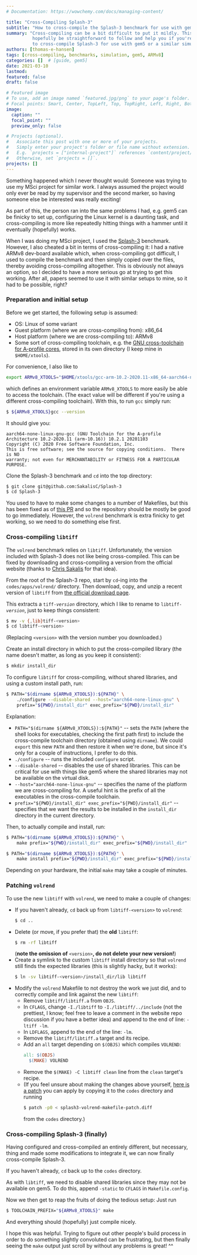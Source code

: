 ```yaml
---
# Documentation: https://wowchemy.com/docs/managing-content/

title: "Cross-Compiling Splash-3"
subtitle: "How to cross-compile the Splash-3 benchmark for use with gem5"
summary: "Cross-compiling can be a bit difficult to put it mildly. This should
          hopefully be straightforward to follow and help you if you're looking
          to cross-compile Splash-3 for use with gem5 or a similar simulator."
authors: [thomas-e-hansen]
tags: [cross-compiling, benchmarks, simulation, gem5, ARMv8]
categories: []  # [guide, gem5]
date: 2021-03-10
lastmod:
featured: false
draft: false

# Featured image
# To use, add an image named `featured.jpg/png` to your page's folder.
# Focal points: Smart, Center, TopLeft, Top, TopRight, Left, Right, BottomLeft, Bottom, BottomRight.
image:
  caption: ""
  focal_point: ""
  preview_only: false

# Projects (optional).
#   Associate this post with one or more of your projects.
#   Simply enter your project's folder or file name without extension.
#   E.g. `projects = ["internal-project"]` references `content/project/deep-learning/index.md`.
#   Otherwise, set `projects = []`.
projects: []
---
```


Something happened which I never thought would: Someone was trying to use my
MSci project for similar work. I always assumed the project would only ever be
read by my supervisor and the second marker, so having someone else be
interested was really exciting!

As part of this, the person ran into the same problems I had, e.g. gem5 can be
finicky to set up, configuring the Linux kernel is a daunting task, and
cross-compiling is more like repeatedly hitting things with a hammer until it
eventually (hopefully) works.

When I was doing my MSci project, I used the
[Splash-3](https://github.com/sakalisc/splash-3) benchmark. However, I also
cheated a bit in terms of cross-compiling it: I had a native ARMv8 dev-board
available which, when cross-compiling got difficult, I used to compile the
benchmark and then simply copied over the files, thereby avoiding
cross-compiling altogether.  This is obviously not always an option, so I
decided to have a more serious go at trying to get this working. After all,
papers seemed to use it with similar setups to mine, so it had to be possible,
right?


### Preparation and initial setup

Before we get started, the following setup is assumed:

- OS: Linux of some variant
- Guest platform (where we are cross-compiling from): x86_64
- Host platform (where we are cross-compiling to): ARMv8
- Some sort of cross-compiling toolchain, e.g. the
    [GNU cross-toolchain for A-profile cores](https://developer.arm.com/tools-and-software/open-source-software/developer-tools/gnu-toolchain/gnu-a/downloads),
    stored in its own directory (I keep mine in `$HOME/xtools`).

For convenience, I also like to
```bash
export ARMv8_XTOOLS="$HOME/xtools/gcc-arm-10.2-2020.11-x86_64-aarch64-none-linux-gnu/bin/aarch64-none-linux-gnu-"
```
which defines an environment variable `ARMv8_XTOOLS` to more easily be able to
access the toolchain. (The exact value will be different if you're using a
different cross-compiling toolchain). With this, to run `gcc` simply run:

```bash
$ ${ARMv8_XTOOLS}gcc --version
```

It should give you:

```none
aarch64-none-linux-gnu-gcc (GNU Toolchain for the A-profile Architecture 10.2-2020.11 (arm-10.16)) 10.2.1 20201103
Copyright (C) 2020 Free Software Foundation, Inc.
This is free software; see the source for copying conditions.  There is NO
warranty; not even for MERCHANTABILITY or FITNESS FOR A PARTICULAR PURPOSE.
```

Clone the Splash-3 benchmark and `cd` into the top directory:

```bash
$ git clone git@github.com:SakalisC/Splash-3
$ cd Splash-3
```

You used to have to make some changes to a number of Makefiles, but this has
been fixed as of [this PR](https://github.com/SakalisC/Splash-3/pull/12) and
so the repository should be mostly be good to go immediately. However, the
`volrend` benchmark is extra finicky to get working, so we need to do something
else first.


### Cross-compiling `libtiff`

The `volrend` benchmark relies on `libtiff`. Unfortunately, the version included
with Splash-3 does not like being cross-compiled. This can be fixed by
downloading and cross-compiling a version from the official website (thanks to
[Chris Sakalis](https://github.com/SakalisC/Splash-3/pull/12#issuecomment-792714144)
for that idea).

From the root of the Splash-3 repo, start by `cd`-ing into the
`codes/apps/volrend/` directory. Then download, copy, and unzip a recent version
of `libtiff` from
[the official download page](https://download.osgeo.org/libtiff/).

This extracts a `tiff-`_`version`_ directory, which I like to rename to
`libtiff-`_`version`_, just to keep things consistent:

```bash
$ mv -v {,lib}tiff-<version>
$ cd libtiff-<version>
```

(Replacing `<version>` with the version number you downloaded.)

Create an install directory in which to put the cross-compiled library (the name
doesn't matter, as long as you keep it consistent):

```bash
$ mkdir install_dir
```

To configure `libtiff` for cross-compiling, without shared libraries, and using
a custom install path, run:

```bash
$ PATH="$(dirname ${ARMv8_XTOOLS}):${PATH}" \
    ./configure --disable-shared --host="aarch64-none-linux-gnu" \
    prefix="${PWD}/install_dir" exec_prefix="${PWD}/install_dir"
```

Explanation:

- `PATH="$(dirname ${ARMv8_XTOOLS}):${PATH}"` -- sets the `PATH` (where the
    shell looks for executables, checking the first path first) to include the
    cross-compile toolchain directory (obtained using `dirname`). We could
    `export` this new `PATH` and then restore it when we're done, but since it's
    only for a couple of instructions, I prefer to do this.
- `./configure` -- runs the included `configure` script.
- `--disable-shared` -- disables the use of shared libraries. This can be
    critical for use with things like gem5 where the shared libraries may not be
    available on the virtual disk.
- `--host="aarch64-none-linux-gnu"` -- specifies the name of the platform we are
    cross-compiling for. A useful hint is the prefix of all the executables in
    the cross-compile toolchain.
- `prefix="${PWD}/install_dir" exec_prefix="${PWD}/install_dir"` -- specifies
    that we want the results to be installed in the `install_dir` directory in
    the current directory.

Then, to actually compile and install, run:

```bash
$ PATH="$(dirname ${ARMv8_XTOOLS}):${PATH}" \
    make prefix="${PWD}/install_dir" exec_prefix="${PWD}/install_dir"

$ PATH="$(dirname ${ARMv8_XTOOLS}):${PATH}" \
    make install prefix="${PWD}/install_dir" exec_prefix="${PWD}/install_dir"
```

Depending on your hardware, the initial `make` may take a couple of minutes.


### Patching `volrend`

To use the new `libtiff` with `volrend`, we need to make a couple of changes:

- If you haven't already, `cd` back up from `libtiff-<version>` to `volrend`:
    ```bash
    $ cd ..
    ```
- Delete (or move, if you prefer that) the **old** `libtiff`:
    ```bash
    $ rm -rf libtiff
    ```
    (**note the omission of** `<version>`**, do not delete your new version!**)
- Create a symlink to the custom `libtiff` install directory so that
    `volrend` still finds the expected libraries (this is slightly hacky, but it
    works):
    ```bash
    $ ln -sv libtiff-<version>/install_dir/lib libtiff
    ```
- Modify the `volrend` Makefile to not destroy the work we just did, and to
    correctly compile and link against the new `libtiff`:
    - Remove `libtiff/libtiff.a` from `OBJS`.
    - In `CFLAGS`, change `-I./libtiff` to `-I./libtiff/../include` (not the
        prettiest, I know; feel free to leave a comment in the website repo
        discussion if you have a better idea) and append to the end of line:
        `-ltiff -lm`.
    - In `LDFLAGS`, append to the end of the line: `-lm`.
    - Remove the `libtiff/libtiff.a` target and its recipe.
    - Add an `all` target depending on `$(OBJS)` which compiles `VOLREND`:
        ```makefile
        all: $(OBJS)
          $(MAKE) VOLREND
        ```
    - Remove the `$(MAKE) -C libtiff clean` line from the `clean` target's
      recipe.
    - (If you feel unsure about making the changes above yourself,
        [here is a patch](/uploads/splash3-volrend-makefile-patch.diff) you can apply
        by copying it to the `codes` directory and running
        ```bash
        $ patch -p0 < splash3-volrend-makefile-patch.diff
        ```
        from the `codes` directory.)


### Cross-compiling Splash-3 (finally)

Having configured and cross-compiled an entirely different, but necessary, thing
and made some modifications to integrate it, we can now finally cross-compile
Splash-3.

If you haven't already, `cd` back up to the `codes` directory.

As with `libtiff`, we need to disable shared libraries since they may not be
available on gem5. To do this, append `-static` to `CFLAGS` in
`Makefile.config`.

Now we then get to reap the fruits of doing the tedious setup: Just run

```bash
$ TOOLCHAIN_PREFIX="${ARMv8_XTOOLS}" make
```

And everything should (hopefully) just compile nicely.


I hope this was helpful. Trying to figure out other people's build process in
order to do something slightly convoluted can be frustrating, but then finally
seeing the `make` output just scroll by without any problems is great!  ^^

